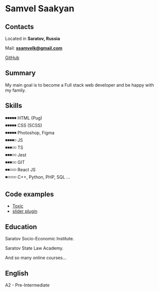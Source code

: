 # Samvel Saakyan

## Contacts

Located in **Saratov, Russia**  

Mail: **ssamvelk@gmail.com**

[GitHub](https://github.com/ssamvelk)

## Summary

My main goal is to become a Full stack web developer and be happy with my family.

## Skills

◾◾◾◾◾ HTML (Pug)  
◾◾◾◾◾ CSS  (SCSS)       
◾◾◾◾◾ Photoshop, Figma  
◾◾◾◾◽ JS    
◾◾◾◽◽ TS   
◾◾◾◽◽ Jest   
◾◾◾◽◽ GIT  
◾◾◽◽◽ React JS  
◾◽◽◽◽ C++, Python, PHP, SQL ...  

## Code examples

* [Toxic](https://ssamvelk.github.io/toxin/)
* [slider plugin](https://ssamvelk.github.io/slider-plugin/)  

## Education

Saratov Socio-Economic Institute.

Saratov State Law Academy.

And so many online courses...

## English
A2 - Pre-Intermediate
